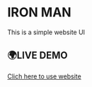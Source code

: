 # IRON MAN
This is a simple website UI

## 🌍LIVE DEMO
[Clich here to use website](https://devilghost404.github.io/ironman-web/)
